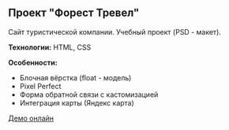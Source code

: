 ## Проект "Форест Тревел"

Сайт туристической компании. Учебный проект (PSD - макет).

**Технологии:** HTML, CSS

**Особенности:**

- Блочная вёрстка (float - модель)
- Pixel Perfect
- Форма обратной связи с кастомизацией
- Интеграция карты (Яндекс карта)

[Демо онлайн](https://evgeniy-web-dev.github.io/site-layout/forest-travel/)
